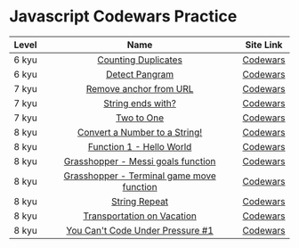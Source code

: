 # Javascript Codewars Practice

| Level |                                                                                           Name                                                                                            |                              Site Link                              |
| :---: | :---------------------------------------------------------------------------------------------------------------------------------------------------------------------------------------: | :-----------------------------------------------------------------: |
| 6 kyu |                           [Counting Duplicates](https://github.com/AlexBIrvine/Codewars-Practice/blob/master/Clojure/%5B6%20kyu%5D%20Counting%20Duplicates.clj)                           | [Codewars](https://www.codewars.com/kata/54bf1c2cd5b56cc47f0007a1)  |
| 6 kyu |                                [Detect Pangram](https://github.com/AlexBIrvine/Codewars-Practice/blob/master/Clojure/%5B6%20kyu%5D%20Detect%20Pangram.clj)                                | [Codewars](https://www.codewars.com/kata/545cedaa9943f7fe7b000048)  |
| 7 kyu |                      [Remove anchor from URL](https://github.com/AlexBIrvine/Codewars-Practice/blob/master/Clojure/%5B7%20kyu%5D%20Remove%20anchor%20from%20URL.clj)                      | [Codewars](https://www.codewars.c8om/kata/51f2b4448cadf20ed0000386) |
| 7 kyu |                            [String ends with?](https://github.com/AlexBIrvine/Codewars-Practice/blob/master/Clojure/%5B7%20kyu%5D%20Strings%20ends%20with.clj)                            | [Codewars](https://www.codewars.com/kata/51f2d1cafc9c0f745c00037d)  |
| 7 kyu |                                   [Two to One](https://github.com/AlexBIrvine/Codewars-Practice/blob/master/Clojure/%5B7%20kyu%5D%20Two%20to%20One.clj)                                   | [Codewars](https://www.codewars.com/kata/5656b6906de340bd1b0000ac)  |
| 8 kyu |             [Convert a Number to a String!](https://github.com/AlexBIrvine/Codewars-Practice/blob/master/Clojure/%5B8%20kyu%5D%20Convert%20a%20Number%20to%20a%20String.clj)              | [Codewars](https://www.codewars.com/kata/5265326f5fda8eb1160004c8)  |
| 8 kyu |                   [Function 1 - Hello World](https://github.com/AlexBIrvine/Codewars-Practice/blob/master/Clojure/%5B8%20kyu%5D%20Function%201%20-%20hello%20world.clj)                   | [Codewars](https://www.codewars.com/kata/523b4ff7adca849afe000035)  |
| 8 kyu |         [Grasshopper - Messi goals function](https://github.com/AlexBIrvine/Codewars-Practice/blob/master/Clojure/%5B8%20kyu%5D%20Grasshopper%20-%20Messi%20goals%20function.clj)         | [Codewars](https://www.codewars.com/kata/55f73be6e12baaa5900000d4)  |
| 8 kyu | [Grasshopper - Terminal game move function](https://github.com/AlexBIrvine/Codewars-Practice/blob/master/Clojure/%5B8%20kyu%5D%20Grasshopper%20-%20Terminal%20game%20move%20function.clj) | [Codewars](https://www.codewars.com/kata/563a631f7cbbc236cf0000c2)  |
| 8 kyu |                                 [String Repeat](https://github.com/AlexBIrvine/Codewars-Practice/blob/master/Clojure/%5B8%20kyu%5D%20String%20repeat.clj)                                 | [Codewars](https://www.codewars.com/kata/57a0e5c372292dd76d000d7e)  |
| 8 kyu |                   [Transportation on Vacation](https://github.com/AlexBIrvine/Codewars-Practice/blob/master/Clojure/%5B8%20kyu%5D%20Transportation%20on%20vacation.clj)                   | [Codewars](https://www.codewars.com/kata/568d0dd208ee69389d000016)  |
| 8 kyu |          [You Can't Code Under Pressure #1](https://github.com/AlexBIrvine/Codewars-Practice/blob/master/Clojure/%5B8%20kyu%5D%20You%20can't%20code%20under%20pressure%231.clj)           | [Codewars](https://www.codewars.com/kata/53ee5429ba190077850011d4)  |
